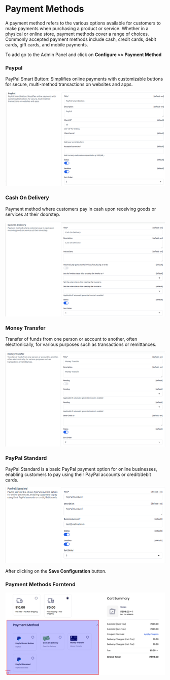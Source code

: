 # Payment Methods

A payment method refers to the various options available for customers to make payments when purchasing a product or service. Whether in a physical or online store, payment methods cover a range of choices. Commonly accepted payment methods include cash, credit cards, debit cards, gift cards, and mobile payments.

To add go to the Admin Panel and click on **Configure >> Payment Method**

### Paypal

PayPal Smart Button: Simplifies online payments with customizable buttons for secure, multi-method transactions on websites and apps.

![Paypal](../../assets/2.3.0/images/configure/paypal.png)

### Cash On Delivery

Payment method where customers pay in cash upon receiving goods or services at their doorstep.

![COD](../../assets/2.3.0/images/configure/cod.png)

### Money Transfer

Transfer of funds from one person or account to another, often electronically, for various purposes such as transactions or remittances.

![Money Transfer](../../assets/2.3.0/images/configure/moneyTransfer.png)

### PayPal Standard

PayPal Standard is a basic PayPal payment option for online businesses, enabling customers to pay using their PayPal accounts or credit/debit cards.

![Paypal Standard](../../assets/2.3.0/images/configure/paypalStandard.png)

After clicking on the **Save Configuration** button.

### Payment Methods Forntend

![Paypal Standard](../../assets/2.3.0/images/configure/paymentmethod.png)
